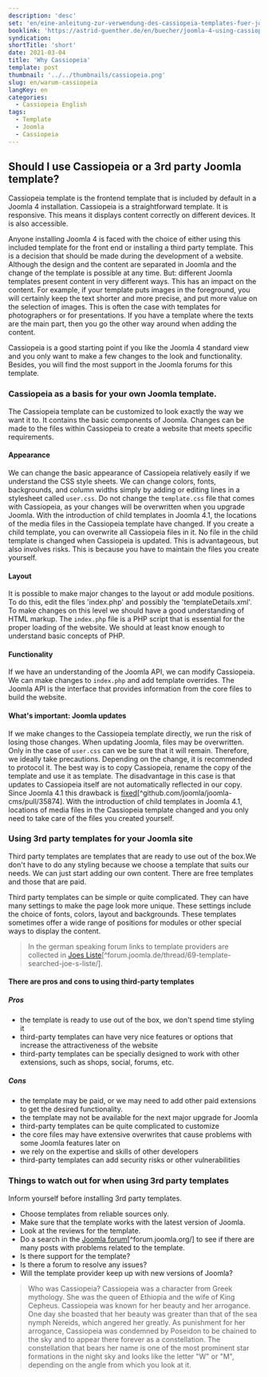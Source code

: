 ```yaml
---
description: 'desc'
set: 'en/eine-anleitung-zur-verwendung-des-cassiopeia-templates-fuer-joomla-4-themen'
booklink: 'https://astrid-guenther.de/en/buecher/joomla-4-using-cassiopeia'
syndication:
shortTitle: 'short'
date: 2021-03-04
title: 'Why Cassiopeia'
template: post
thumbnail: '../../thumbnails/cassiopeia.png'
slug: en/warum-cassiopeia
langKey: en
categories:
  - Cassiopeia English
tags:
  - Template
  - Joomla
  - Cassiopeia
---
```











## Should I use Cassiopeia or a 3rd party Joomla template?

Cassiopeia template is the frontend template that is included by default in a Joomla 4 installation. Cassiopeia is a straightforward template. It is responsive. This means it displays content correctly on different devices. It is also accessible.

Anyone installing Joomla 4 is faced with the choice of either using this included template for the front end or installing a third party template. This is a decision that should be made during the development of a website. Although the design and the content are separated in Joomla and the change of the template is possible at any time. But: different Joomla templates present content in very different ways. This has an impact on the content. For example, if your template puts images in the foreground, you will certainly keep the text shorter and more precise, and put more value on the selection of images. This is often the case with templates for photographers or for presentations. If you have a template where the texts are the main part, then you go the other way around when adding the content.

Cassiopeia is a good starting point if you like the Joomla 4 standard view and you only want to make a few changes to the look and functionality. Besides, you will find the most support in the Joomla forums for this template.

### Cassiopeia as a basis for your own Joomla template.

The Cassiopeia template can be customized to look exactly the way we want it to. It contains the basic components of Joomla. Changes can be made to the files within Cassiopeia to create a website that meets specific requirements.

#### Appearance

We can change the basic appearance of Cassiopeia relatively easily if we understand the CSS style sheets. We can change colors, fonts, backgrounds, and column widths simply by adding or editing lines in a stylesheet called `user.css`. Do not change the `template.css` file that comes with Cassiopeia, as your changes will be overwritten when you upgrade Joomla. With the introduction of child templates in Joomla 4.1, the locations of the media files in the Cassiopeia template have changed. If you create a child template, you can overwrite all Cassiopeia files in it. No file in the child template is changed when Cassiopeia is updated. This is advantageous, but also involves risks. This is because you have to maintain the files you create yourself.

#### Layout

It is possible to make major changes to the layout or add module positions. To do this, edit the files 'index.php' and possibly the 'templateDetails.xml'. To make changes on this level we should have a good understanding of HTML markup. The `index.php` file is a PHP script that is essential for the proper loading of the website. We should at least know enough to understand basic concepts of PHP.

#### Functionality

If we have an understanding of the Joomla API, we can modify Cassiopeia. We can make changes to `index.php` and add template overrides. The Joomla API is the interface that provides information from the core files to build the website.

#### What's important: Joomla updates

If we make changes to the Cassiopeia template directly, we run the risk of losing those changes. When updating Joomla, files may be overwritten. Only in the case of `user.css` can we be sure that it will remain. Therefore, we ideally take precautions. Depending on the change, it is recommended to protocol it. The best way is to copy Cassiopeia, rename the copy of the template and use it as template. The disadvantage in this case is that updates to Cassiopeia itself are not automatically reflected in our copy. Since Joomla 4.1 this drawback is [fixed](https://github.com/joomla/joomla-cms/pull/35874)[^github.com/joomla/joomla-cms/pull/35874]. With the introduction of child templates in Joomla 4.1, locations of media files in the Cassiopeia template changed and you only need to take care of the files you created yourself.

### Using 3rd party templates for your Joomla site

Third party templates are templates that are ready to use out of the box.We don't have to do any styling because we choose a template that suits our needs. We can just start adding our own content. There are free templates and those that are paid.

Third party templates can be simple or quite complicated. They can have many settings to make the page look more unique. These settings include the choice of fonts, colors, layout and backgrounds. These templates sometimes offer a wide range of positions for modules or other special ways to display the content.

> In the german speaking forum links to template providers are collected in [Joes Liste](https://forum.joomla.de/thread/69-template-gesucht-joe-s-liste/)[^forum.joomla.de/thread/69-template-searched-joe-s-liste/].

#### There are pros and cons to using third-party templates

##### Pros

- the template is ready to use out of the box, we don't spend time styling it
- third-party templates can have very nice features or options that increase the attractiveness of the website
- third-party templates can be specially designed to work with other extensions, such as shops, social, forums, etc.

##### Cons

- the template may be paid, or we may need to add other paid extensions to get the desired functionality.
- the template may not be available for the next major upgrade for Joomla
- third-party templates can be quite complicated to customize
- the core files may have extensive overwrites that cause problems with some Joomla features later on
- we rely on the expertise and skills of other developers
- third-party templates can add security risks or other vulnerabilities

### Things to watch out for when using 3rd party templates

Inform yourself before installing 3rd party templates.

- Choose templates from reliable sources only.
- Make sure that the template works with the latest version of Joomla.
- Look at the reviews for the template.
- Do a search in the [Joomla forum](https://forum.joomla.org/)[^forum.joomla.org/] to see if there are many posts with problems related to the template.
- Is there support for the template?
- Is there a forum to resolve any issues?
- Will the template provider keep up with new versions of Joomla?

> Who was Cassiopeia? Cassiopeia was a character from Greek mythology. She was the queen of Ethiopia and the wife of King Cepheus. Cassiopeia was known for her beauty and her arrogance. One day she boasted that her beauty was greater than that of the sea nymph Nereids, which angered her greatly. As punishment for her arrogance, Cassiopeia was condemned by Poseidon to be chained to the sky and to appear there forever as a constellation. The constellation that bears her name is one of the most prominent star formations in the night sky and looks like the letter "W" or "M", depending on the angle from which you look at it.

<img src="https://vg04.met.vgwort.de/na/ce472b7ad61e43d783051d994e6a865e" width="1" height="1" alt="">
